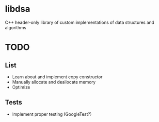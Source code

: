 # libdsa
 C++ header-only library of custom implementations of data structures and algorithms 

# TODO
## List
- Learn about and implement copy constructor
- Manually allocate and deallocate memory
- Optimize

## Tests
- Implement proper testing (GoogleTest?)
